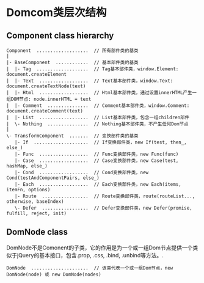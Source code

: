 # Domcom类层次结构

## Component class hierarchy
    Component  ...................  // 所有部件类的基类
    |
    |- BaseComponent  ............  // 基本部件类的基类
    |  |- Tag  ...................  // Tag基本部件类，window.Element: document.createElement
    |  |- Text  ..................  // Text基本部件类，window.Text: document.createTextNode(text)
    |  |- Html  ..................  // Html基本部件类，通过设置innerHTML产生一组DOM节点: node.innerHTML = text
    |  |- Comment  ...............  // Comment基本部件类，window.Comment: document.createComment(text)
    |  |- List  ..................  // List基本部件类，包含一组children部件
    |  \- Nothing  ...............  // Nothing基本部件类，不产生任何Dom节点
    |
    \- TransformComponent  .......  // 变换部件类的基类
       |- If  ....................  // If变换部件类，new If(test, then_, else_)
       |- Func  ..................  // Func变换部件类，new Func(func)
       |- Case  ..................  // Case变换部件类，new Case(test, hashMap, else_)
       |- Cond  ..................  // Cond变换部件类，new Cond(testAndComponentPairs, else_)
       |- Each  ..................  // Each变换部件类，new Each(items, itemFn, options)
       |- Route  .................  // Route变换部件类，route(routeList..., otherwise, baseIndex)
       \- Defer  .................  // Defer变换部件类，new Defer(promise, fulfill, reject, init)


## DomNode class

DomNode不是Comonent的子类，它的作用是为一个或一组Dom节点提供一个类似于jQuery的基本接口，包含.prop, .css, .bind, .unbind等方法。.

    DomNode  .....................  // 该类代表一个或一组Dom节点，new DomNode(node) 或 new DomNode(nodes)